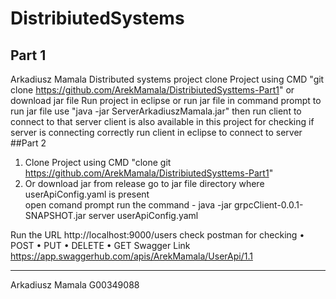 # DistribiutedSystems
## Part 1
Arkadiusz Mamala Distributed systems project
clone Project using CMD 
"git clone https://github.com/ArekMamala/DistribiutedSysttems-Part1" 
or download jar file
Run project in eclipse 
or run jar file in command prompt to run jar file use "java -jar ServerArkadiuszMamala.jar"
then run client to connect to that server
client is also available in this project for checking if server is connecting correctly run client in eclipse to connect to server
##Part 2

1.	Clone Project using CMD "clone git https://github.com/ArekMamala/DistribiutedSysttems-Part1"
2.	Or download jar from release
  go to jar file directory where userApiConfig.yaml is present  
  open comand prompt run the command - java -jar grpcClient-0.0.1-SNAPSHOT.jar server userApiConfig.yaml

Run the URL http://localhost:9000/users
check postman for checking
•	POST
•	PUT
•	DELETE
•	GET
Swagger Link
https://app.swaggerhub.com/apis/ArekMamala/UserApi/1.1
________________________________________
Arkadiusz Mamala
G00349088


